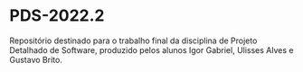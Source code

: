 # PDS-2022.2

 Repositório destinado para o trabalho final da disciplina de Projeto Detalhado de Software, produzido pelos alunos Igor Gabriel, Ulisses Alves e Gustavo Brito.
 
 

